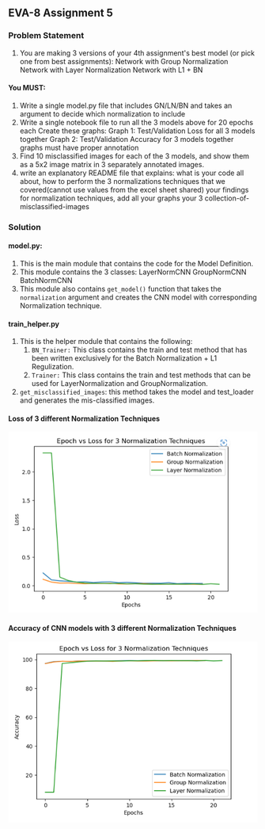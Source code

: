 ## EVA-8 Assignment 5

### Problem Statement

1. You are making 3 versions of your 4th assignment's best model (or pick one from best assignments):
Network with Group Normalization
Network with Layer Normalization
Network with L1 + BN

#### You MUST:
1. Write a single model.py file that includes GN/LN/BN and takes an argument to decide which normalization to include
2. Write a single notebook file to run all the 3 models above for 20 epochs each
Create these graphs:
    Graph 1: Test/Validation Loss for all 3 models together
    Graph 2: Test/Validation Accuracy for 3 models together
    graphs must have proper annotation
3. Find 10 misclassified images for each of the 3 models, and show them as a 5x2 image matrix in 3 separately annotated images. 
4. write an explanatory README file that explains:
    what is your code all about,
    how to perform the 3 normalizations techniques that we covered(cannot use values from the excel sheet shared)
    your findings for normalization techniques,
    add all your graphs
    your 3 collection-of-misclassified-images 



### Solution

#### model.py:
1. This is the main module that contains the code for the Model Definition.
2. This module contains the 3 classes:
    LayerNormCNN
    GroupNormCNN
    BatchNormCNN
3. This module also contains ```get_model()``` function that takes the ```normalization``` argument and creates the CNN model with corresponding Normalization technique.


#### train_helper.py
1. This is the helper module that contains the following:
    1. ```BN_Trainer:``` This class contains the train and test method that has been written
    exclusively for the Batch Normalization + L1 Regulization.
    2. ```Trainer:``` This class contains the train and test methods that can be used for 
    LayerNormalization and GroupNormalization.
2. ```get_misclassified_images```: this method takes the model and test_loader and generates the mis-classified images.


#### Loss of 3 different Normalization Techniques
![alt text](/Loss_norm.png)

#### Accuracy of CNN models with 3 different Normalization Techniques
![alt text](/Acc_norm.png)

